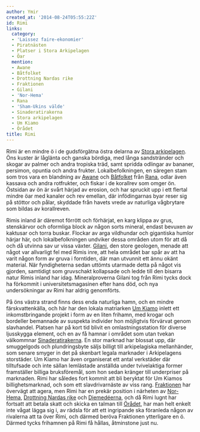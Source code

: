 ```yaml
---
author: Ymir
created_at: '2014-08-24T05:55:22Z'
id: Rimi
links:
  category:
  - 'Laissez faire-ekonomier'
  - Piratnästen
  - Platser i Stora Arkipelagen
  - Öar
  mention:
  - Awane
  - Båtfolket
  - Drottning Nardas rike
  - Fraktionen
  - Gilani
  - 'Nor-Hema'
  - Rana
  - 'Sham-Ukins välde'
  - Sinaderatirakerna
  - Stora arkipelagen
  - Um Kiamo
  - Örådet
title: Rimi
---
```


Rimi är en mindre ö i de gudsförgätna östra delarna av [Stora arkipelagen]. Öns kuster är låglänta
och ganska bördiga, med långa sandstränder och skogar av palmer och andra tropiska träd, samt
spridda odlingar av bananer, persimon, opuntia och andra frukter. Lokalbefolkningen, en säregen stam
som tros vara en blandning av [Awane] och [Båtfolket] från [Rana], odlar även kassava och andra
rotfrukter, och fiskar i de korallrev som omger ön. Östsidan av ön är svårt härjad av erosion, och
har spruckit upp i ett flertal mindre öar med kanaler och rev emellan, där infödingarnas byar reser
sig på stöttor och pålar, skyddade från havets vrede av naturliga vågbrytare som bildas av
korallreven.

Rimis inland är däremot förrött och förhärjat, en karg klippa av grus, stenskärvor och oformliga
block av någon sorts mineral, endast bevuxen av kaktusar och torra buskar. Flockar av arga
vildhundar och gigantiska humlor härjar här, och lokalbefolkningen undviker dessa områden utom för
att då och då utvinna sav ur vissa växter. [Gilani], den store geologen, menade att något var
allvarligt fel med Rimis inre, att hela området bar spår av att ha varit någon form av gruva i
forntiden, där man utvunnit ett ännu okänt material. När fyndigheterna sedan uttömts utarmade detta
på något vis gjorden, samtidigt som gruvschakt kollapsade och ledde till den bisarra natur Rimis
inland har idag. Mineralproverna Gilani tog från Rimi tycks dock ha förkommit i
universitetsmagasinen efter hans död, och nya undersökningar av Rimi har aldrig genomförts.

På öns västra strand finns dess enda naturliga hamn, och en mindre färskvattenkälla, och här har den
lokala matriarken [Um Kiamo] inlett ett inkomstbringande projekt i form av en liten frihamn, med
krogar och bordeller bemannade av suspekta individer hon möjligtvis förvärvat genom slavhandel.
Platsen har på kort tid blivit en omlastningsstation för diverse ljusskygga element, och en av få
hamnar i området som utan tvekan välkommnar [Sinaderatirakerna]. En stor marknad har blossat upp,
där smuggelgods och plundringsbyte säljs billigt till arkipelagiska mellanhänder, som senare smyger
in det på skenbart legala marknader i Arkipelagens storstäder. Um Kiamo har även organiserat ett
antal verkstäder där tilltufsade och inte sällan lemlästade anställda under tvivelaktiga former
framställer billiga bruksföremål, som hon sedan kränger till underpriser på marknaden. Rimi har
således fort kommit att bli beryktat för Um Kiamos billighetsmarknad, och som ett slavdrivarnäste av
viss rang. [Fraktionen] har övervägt att agera, men Rimi har en prekär position i närheten av
[Nor-Hema], [Drottning Nardas rike] och [Diemedéerna], och då Rimi lugnt har fortsatt att betala
skatt och skicka en talman till [Örådet], har man helt enkelt inte vågat lägga sig i, av rädsla för
att ett ingripande ska föranleda någon av rivalerna att ta över Rimi, och därmed beröva Fraktionen
ytterligare en ö. Därmed tycks frihamnen på Rimi få hållas, åtminstone just nu.

  [Stora arkipelagen]: Stora_arkipelagen
  [Awane]: Awane
  [Båtfolket]: Båtfolket
  [Rana]: Rana
  [Gilani]: Gilani
  [Um Kiamo]: Um_Kiamo
  [Sinaderatirakerna]: Sinaderatirakerna
  [Fraktionen]: Fraktionen
  [Nor-Hema]: Nor-Hema
  [Drottning Nardas rike]: Drottning_Nardas_rike
  [Diemedéerna]: Sham-Ukins_välde
  [Örådet]: Örådet
